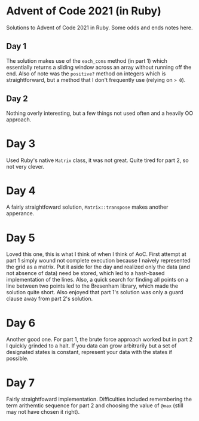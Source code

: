 # Advent of Code 2021 (in Ruby)
Solutions to Advent of Code 2021 in Ruby. Some odds and ends notes here.

## Day 1
The solution makes use of the `each_cons` method (in part 1) which essentially
returns a sliding window across an array without running off the end. Also of
note was the `positive?` method on integers which is straightforward, but a 
method that I don't frequently use (relying on `> 0`).

## Day 2
Nothing overly interesting, but a few things not used often and a heavily OO 
approach.

# Day 3
Used Ruby's native `Matrix` class, it was not great. Quite tired for part 2, so
not very clever.

# Day 4
A fairly straightfoward solution, `Matrix::transpose` makes another apperance.

# Day 5
Loved this one, this is what I think of when I think of AoC. First attempt at 
part 1 simply wound not complete execution because I naively represented the 
grid as a matrix. Put it aside for the day and realized only the data (and not
absence of data) need be stored, which led to a hash-based implementation of 
the lines.  Also, a quick search for finding all points on a line between two 
points led to the Bresenham library, which made the solution quite short. Also
enjoyed that part 1's solution was only a guard clause away from part 2's 
solution.

# Day 6
Another good one. For part 1, the brute force approach worked but in part 2 I 
quickly grinded to a halt. If you data can grow arbitrarily but a set of 
designated states is constant, represent your data with the states if possible.

# Day 7
Fairly straightfoward implementation. Difficulties included remembering the term
arithemtic sequence for part 2 and choosing the value of `@max` (still may not 
have chosen it right).